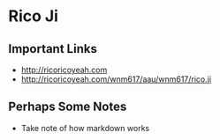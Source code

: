 # Rico Ji

## Important Links

- http://ricoricoyeah.com
- http://ricoricoyeah.com/wnm617/aau/wnm617/rico.ji

## Perhaps Some Notes

- Take note of how markdown works
